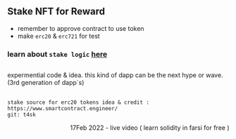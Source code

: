 ## Stake NFT for Reward


- remember to approve contract to use token
- make `erc20` & `erc721` for test

### learn about `stake logic` [here](https://github.com/mosi-sol/live-contracts-s2/tree/main/05-simple-staking) 

##

expermential code & idea. this kind of dapp can be the next hype or wave. (3rd generation of dapp`s)


##

```
stake source for erc20 tokens idea & credit : https://www.smartcontract.engineer/
git: t4sk
```

<p align="right">
17Feb 2022 - live video ( learn solidity in farsi for free )
  </p>
